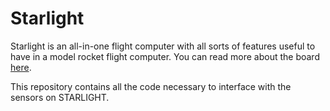 # Starlight
Starlight is an all-in-one flight computer with all sorts of features useful to have in a model rocket flight computer.
You can read more about the board [here]([url](https://shop.circuitwizardry.com/products/starlight)https://shop.circuitwizardry.com/products/starlight).

This repository contains all the code necessary to interface with the sensors on STARLIGHT.

